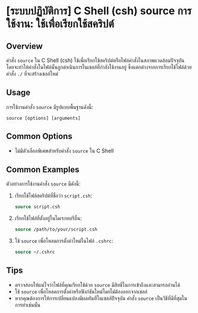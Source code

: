 # [ระบบปฏิบัติการ] C Shell (csh) source การใช้งาน: ใช้เพื่อเรียกใช้สคริปต์

## Overview
คำสั่ง `source` ใน C Shell (csh) ใช้เพื่อเรียกใช้สคริปต์หรือไฟล์คำสั่งในสภาพแวดล้อมปัจจุบัน โดยจะทำให้คำสั่งในไฟล์นั้นถูกดำเนินการในเชลล์ที่กำลังใช้งานอยู่ ซึ่งแตกต่างจากการเรียกใช้ไฟล์ด้วยคำสั่ง `./` ที่จะสร้างเชลล์ใหม่

## Usage
การใช้งานคำสั่ง `source` มีรูปแบบพื้นฐานดังนี้:

```
source [options] [arguments]
```

## Common Options
- ไม่มีตัวเลือกพิเศษสำหรับคำสั่ง `source` ใน C Shell

## Common Examples
ตัวอย่างการใช้งานคำสั่ง `source` มีดังนี้:

1. เรียกใช้ไฟล์สคริปต์ที่ชื่อว่า `script.csh`:
   ```csh
   source script.csh
   ```

2. เรียกใช้ไฟล์ที่ตั้งอยู่ในไดเรกทอรีอื่น:
   ```csh
   source /path/to/your/script.csh
   ```

3. ใช้ `source` เพื่อโหลดการตั้งค่าใหม่ในไฟล์ `.cshrc`:
   ```csh
   source ~/.cshrc
   ```

## Tips
- ตรวจสอบให้แน่ใจว่าไฟล์ที่คุณเรียกใช้ด้วย `source` มีสิทธิ์ในการเข้าถึงและสามารถอ่านได้
- ใช้ `source` เพื่อโหลดการตั้งค่าหรือฟังก์ชันใหม่โดยไม่ต้องออกจากเชลล์
- หากคุณต้องการให้การเปลี่ยนแปลงมีผลทันทีในเชลล์ปัจจุบัน คำสั่ง `source` เป็นวิธีที่ดีที่สุดในการทำเช่นนั้น